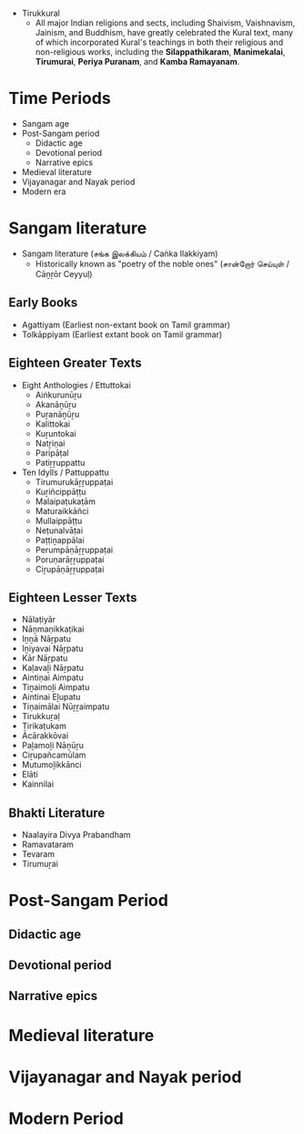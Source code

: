 - Tirukkural
	- All major Indian religions and sects, including Shaivism, Vaishnavism, Jainism, and Buddhism, have greatly celebrated the Kural text, many of which incorporated Kural's teachings in both their religious and non-religious works, including the **Silappathikaram**, **Manimekalai**, **Tirumurai**, **Periya Puranam**, and **Kamba Ramayanam**.

# Time Periods
- Sangam age
- Post-Sangam period
    - Didactic age
    - Devotional period
    - Narrative epics
- Medieval literature
- Vijayanagar and Nayak period
- Modern era
# Sangam literature
- Sangam literature (சங்க இலக்கியம் / Caṅka Ilakkiyam)
	- Historically known as "poetry of the noble ones" (சான்றோர் செய்யுள் / Cāṉṟōr Ceyyuḷ)
## Early Books
- Agattiyam (Earliest non-extant book on Tamil grammar)
- Tolkāppiyam (Earliest extant book on Tamil grammar)
## Eighteen Greater Texts
- Eight Anthologies / Ettuttokai
	- Aiṅkurunūṟu
	- Akanāṉūṟu
	- Puṟanāṉūṟu
	- Kalittokai
	- Kuṟuntokai
	- Natṟiṇai
	- Paripāṭal
	- Patiṟṟuppattu
- Ten Idylls / Pattuppattu
	- Tirumurukāṟṟuppaṭai
	- Kuṟiñcippāṭṭu
	- Malaipaṭukaṭām
	- Maturaikkāñci
	- Mullaippāṭṭu
	- Neṭunalvāṭai
	- Paṭṭiṉappālai
	- Perumpāṇāṟṟuppaṭai
	- Poruṇarāṟṟuppaṭai
	- Ciṟupāṇāṟṟuppaṭai
## Eighteen Lesser Texts
- Nālaṭiyār
- Nāṉmaṇikkaṭikai
- Iṉṉā Nāṟpatu
- Iṉiyavai Nāṟpatu
- Kār Nāṟpatu
- Kaḷavaḻi Nāṟpatu
- Aintiṇai Aimpatu
- Tiṉaimoḻi Aimpatu
- Aintinai Eḻupatu
- Tiṇaimālai Nūṟṟaimpatu
- Tirukkuṟaḷ
- Tirikaṭukam
- Ācārakkōvai
- Paḻamoḻi Nāṉūṟu
- Ciṟupañcamūlam
- Mutumoḻikkānci
- Elāti
- Kainnilai
## Bhakti Literature
- Naalayira Divya Prabandham
- Ramavataram
- Tevaram
- Tirumuṟai
# Post-Sangam Period

## Didactic age
## Devotional period
## Narrative epics
# Medieval literature
# Vijayanagar and Nayak period
# Modern Period